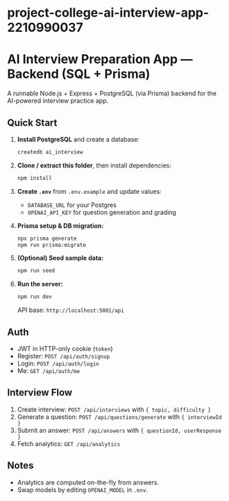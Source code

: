 # project-college-ai-interview-app-2210990037
# AI Interview Preparation App — Backend (SQL + Prisma)

A runnable Node.js + Express + PostgreSQL (via Prisma) backend for the AI-powered interview practice app.

## Quick Start

1. **Install PostgreSQL** and create a database:
   ```bash
   createdb ai_interview
   ```

2. **Clone / extract this folder**, then install dependencies:
   ```bash
   npm install
   ```

3. **Create `.env`** from `.env.example` and update values:
   - `DATABASE_URL` for your Postgres
   - `OPENAI_API_KEY` for question generation and grading

4. **Prisma setup & DB migration:**
   ```bash
   npx prisma generate
   npm run prisma:migrate
   ```

5. **(Optional) Seed sample data:**
   ```bash
   npm run seed
   ```

6. **Run the server:**
   ```bash
   npm run dev
   ```

   API base: `http://localhost:5001/api`

## Auth
- JWT in HTTP-only cookie (`token`)
- Register: `POST /api/auth/signup`
- Login: `POST /api/auth/login`
- Me: `GET /api/auth/me`

## Interview Flow
1. Create interview: `POST /api/interviews` with `{ topic, difficulty }`
2. Generate a question: `POST /api/questions/generate` with `{ interviewId }`
3. Submit an answer: `POST /api/answers` with `{ questionId, userResponse }`
4. Fetch analytics: `GET /api/analytics`

## Notes
- Analytics are computed on-the-fly from answers.
- Swap models by editing `OPENAI_MODEL` in `.env`.

